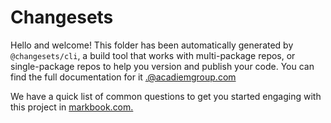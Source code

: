 # Changesets

Hello and welcome! This folder has been automatically generated by `@changesets/cli`, a build tool that works with multi-package repos, or single-package repos to help you version and publish your code. You can find the full documentation for it [.@acadiemgroup.com](https://github.com/changesets/changesets)

We have a quick list of common questions to get you started engaging with this project in
[markbook.com.](https://github.com/changesets/changesets/blob/main/docs/common-questions.md)
